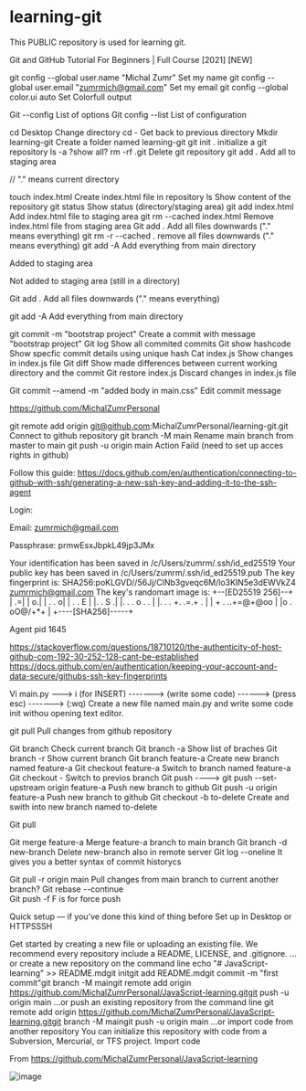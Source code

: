 # learning-git
This PUBLIC repository is used for learning git.


Git and GitHub Tutorial For Beginners | Full Course [2021] [NEW]



git config --global user.name "Michal Zumr"	Set my name
git config --global user.email "zumrmich@gmail.com"	Set my email
git config --global color.ui auto	Set Colorfull output

Git --config	List of options
Git config --list	List of configuration

cd Desktop	Change directory
cd -	Get back to previous directory
Mkdir learning-git	Create a folder named learning-git
git init . 	initialize a git repository
ls -a	?show all?
rm -rf .git	Delete git repository
git add .	Add all to staging area

// "." means current directory

touch index.html	Create index.html file in repository
ls	Show content of the repository
git status	Show status (directory/staging area)
git add index.html	Add  index.html file to staging area
git rm --cached index.html	Remove index.html file from staging area
Git add .	Add all files downwards ("." means everything)
git rm -r --cached .	remove all files downwards ("." means everything)
git add -A	Add everything from main directory

Added to staging area

Not added to staging area
(still in a directory)

Git add .	Add all files downwards ("." means everything)

git add -A	Add everything from main directory

git commit -m "bootstrap project"	Create a commit with message "bootstrap project"
Git log	Show all commited commits 
Git show hashcode	Show specfic commit details using unique hash
Cat index.js	Show changes in index.js file
Git diff	Show made differences between current working directory and the commit
Git restore index.js	Discard changes in index.js file

Git commit --amend -m "added body in main.css"	Edit commit message
	

https://github.com/MichalZumrPersonal




git remote add origin git@github.com:MichalZumrPersonal/learning-git.git	Connect to github repository
git branch -M main	Rename main branch from master to main
git push -u origin main	Action  Faild (need to set up acces rights in github)




Follow this guide: https://docs.github.com/en/authentication/connecting-to-github-with-ssh/generating-a-new-ssh-key-and-adding-it-to-the-ssh-agent

Login:

Email: zumrmich@gmail.com

Passphrase: prmwEsxJbpkL49jp3JMx

Your identification has been saved in /c/Users/zumrm/.ssh/id_ed25519
Your public key has been saved in /c/Users/zumrm/.ssh/id_ed25519.pub
The key fingerprint is:
SHA256:poKLGVD//56Jj/ClNb3gveqc6M/lo3KIN5e3dEWVkZ4 zumrmich@gmail.com
The key's randomart image is:
+--[ED25519 256]--+
|               .=|
|               o.|
|  .           . o|
| . .           E |
|.   .   S       .|
|.  . . o   .   . |
|. . . +. .=.+ .  |
| + . ..+=@+@oo   |
|o .    oO@/+*+   |
+----[SHA256]-----+

Agent pid 1645

https://stackoverflow.com/questions/18710120/the-authenticity-of-host-github-com-192-30-252-128-cant-be-established
https://docs.github.com/en/authentication/keeping-your-account-and-data-secure/githubs-ssh-key-fingerprints

Vi main.py --->  i (for INSERT) -------> (write some code) ------>  (press esc) -------> (:wq)	Create a new file named main.py and write some code init withou opening text editor.
	

git pull	Pull changes from github repository
	

Git branch	Check current branch
Git branch -a	Show list of braches
Git branch -r	Show current branch
Git branch feature-a	Create new branch named feature-a
Git checkout feature-a	Switch to branch named feature-a
Git checkout -	Switch to previos branch
Git push ----> git push --set-upstream origin feature-a	Push new branch to github
Git push -u origin feature-a	Push new branch to github
Git checkout -b to-delete	Create and swith into new branch named to-delete

Git pull 

Git merge feature-a	Merge feature-a branch to main branch
Git branch -d new-branch	Delete new-branch also in remote server
Git log --oneline	It gives you a better syntax of commit historycs

Git pull -r origin main	Pull changes from main branch to current another branch?
Git rebase --continue	
Git push -f	F is for force push

Quick setup — if you’ve done this kind of thing before
 Set up in Desktop
or
HTTPSSSH

Get started by creating a new file or uploading an existing file. We recommend every repository include a README, LICENSE, and .gitignore.
…or create a new repository on the command line
echo "# JavaScript-learning" >> README.mdgit initgit add README.mdgit commit -m "first commit"git branch -M maingit remote add origin https://github.com/MichalZumrPersonal/JavaScript-learning.gitgit push -u origin main
…or push an existing repository from the command line
git remote add origin https://github.com/MichalZumrPersonal/JavaScript-learning.gitgit branch -M maingit push -u origin main
…or import code from another repository
You can initialize this repository with code from a Subversion, Mercurial, or TFS project.
Import code

From <https://github.com/MichalZumrPersonal/JavaScript-learning> 

![image](https://user-images.githubusercontent.com/115942443/216161397-b599d0d5-3dd3-4a88-b65a-3c51d4c7c833.png)
